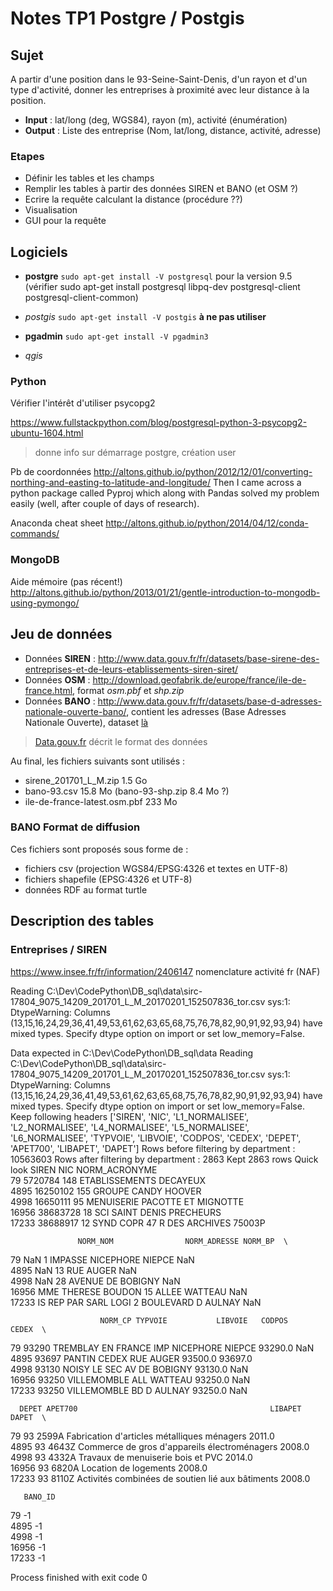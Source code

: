 # Notes TP1 Postgre / Postgis

## Sujet

A partir d'une position dans le 93-Seine-Saint-Denis, d'un rayon et d'un type d'activité, donner les entreprises à proximité avec leur distance à la position.

* **Input** : lat/long (deg, WGS84), rayon (m), activité (énumération)
* **Output** : Liste des entreprise (Nom, lat/long, distance, activité, adresse)

### Etapes

* Définir les tables et les champs
* Remplir les tables à partir des données SIREN et BANO (et OSM ?)
* Ecrire la requête calculant la distance (procédure ??)
* Visualisation
* GUI pour la requête

## Logiciels

* **postgre** `sudo apt-get install -V postgresql` pour la version 9.5
(vérifier sudo apt-get install postgresql libpq-dev postgresql-client postgresql-client-common)

* *postgis* `sudo apt-get install -V postgis` **à ne pas utiliser**
* **pgadmin** `sudo apt-get install -V pgadmin3`
* *qgis*

### Python

Vérifier l'intérêt d'utiliser psycopg2

<https://www.fullstackpython.com/blog/postgresql-python-3-psycopg2-ubuntu-1604.html>
> donne info sur démarrage postgre, création user

Pb de coordonnées 
http://altons.github.io/python/2012/12/01/converting-northing-and-easting-to-latitude-and-longitude/
Then I came across a python package called Pyproj which along with Pandas solved my problem easily (well, after couple of days of research).

Anaconda cheat sheet
<http://altons.github.io/python/2014/04/12/conda-commands/>

### MongoDB

Aide mémoire (pas récent!)
http://altons.github.io/python/2013/01/21/gentle-introduction-to-mongodb-using-pymongo/

## Jeu de données

* Données **SIREN** : <http://www.data.gouv.fr/fr/datasets/base-sirene-des-entreprises-et-de-leurs-etablissements-siren-siret/>
* Données **OSM** : <http://download.geofabrik.de/europe/france/ile-de-france.html>, format *osm.pbf* et *shp.zip*
* Données **BANO** : <http://www.data.gouv.fr/fr/datasets/base-d-adresses-nationale-ouverte-bano/>, contient les adresses (Base Adresses Nationale Ouverte), dataset [là](http://bano.openstreetmap.fr/data/)
> [Data.gouv.fr](http://www.data.gouv.fr/fr/datasets/base-d-adresses-nationale-ouverte-bano/) décrit le format des données

Au final, les fichiers suivants sont utilisés :

* sirene_201701_L_M.zip 1.5 Go
* bano-93.csv 15.8 Mo (bano-93-shp.zip 8.4 Mo ?)
* ile-de-france-latest.osm.pbf 233 Mo

### BANO Format de diffusion

Ces fichiers sont proposés sous forme de :

* fichiers csv (projection WGS84/EPSG:4326 et textes en UTF-8)
* fichiers shapefile (EPSG:4326 et UTF-8)
* données RDF au format turtle

## Description des tables

### Entreprises / SIREN

<https://www.insee.fr/fr/information/2406147> nomenclature activité fr (NAF) 

Reading C:\Dev\CodePython\DB_sql\data\sirc-17804_9075_14209_201701_L_M_20170201_152507836_tor.csv
sys:1: DtypeWarning: Columns (13,15,16,24,29,36,41,49,53,61,62,63,65,68,75,76,78,82,90,91,92,93,94) have mixed types. Specify dtype option on import or set low_memory=False.

Data expected in C:\Dev\CodePython\DB_sql\data
Reading C:\Dev\CodePython\DB_sql\data\sirc-17804_9075_14209_201701_L_M_20170201_152507836_tor.csv
sys:1: DtypeWarning: Columns (13,15,16,24,29,36,41,49,53,61,62,63,65,68,75,76,78,82,90,91,92,93,94) have mixed types. Specify dtype option on import or set low_memory=False.
Keep following headers
['SIREN', 'NIC', 'L1_NORMALISEE', 'L2_NORMALISEE', 'L4_NORMALISEE', 'L5_NORMALISEE', 'L6_NORMALISEE', 'TYPVOIE', 'LIBVOIE', 'CODPOS', 'CEDEX', 'DEPET', 'APET700', 'LIBAPET', 'DAPET']
Rows before filtering by department : 10563603
Rows after filtering by department : 2863
Kept 2863 rows
Quick look
           SIREN  NIC                       NORM_ACRONYME  \
79      5720784  148             ETABLISSEMENTS DECAYEUX   
4895   16250102  155                 GROUPE CANDY HOOVER   
4998   16650111   95      MENUISERIE PACOTTE ET MIGNOTTE   
16956  38683728   18           SCI SAINT DENIS PRECHEURS   
17233  38688917   12  SYND COPR 47 R DES ARCHIVES 75003P   

                   NORM_NOM                NORM_ADRESSE NORM_BP  \
79                      NaN  1 IMPASSE NICEPHORE NIEPCE     NaN   
4895                    NaN                13 RUE AUGER     NaN   
4998                    NaN        28 AVENUE DE BOBIGNY     NaN   
16956    MME THERESE BOUDON            15 ALLEE WATTEAU     NaN   
17233  IS REP PAR SARL LOGI        2 BOULEVARD D AULNAY     NaN   

                        NORM_CP TYPVOIE           LIBVOIE   CODPOS    CEDEX  \
79     93290 TREMBLAY EN FRANCE     IMP  NICEPHORE NIEPCE  93290.0      NaN   
4895         93697 PANTIN CEDEX     RUE             AUGER  93500.0  93697.0   
4998         93130 NOISY LE SEC      AV        DE BOBIGNY  93130.0      NaN   
16956         93250 VILLEMOMBLE     ALL           WATTEAU  93250.0      NaN   
17233         93250 VILLEMOMBLE      BD          D AULNAY  93250.0      NaN   

      DEPET APET700                                           LIBAPET   DAPET  \
79       93   2599A       Fabrication d'articles métalliques ménagers  2011.0   
4895     93   4643Z      Commerce de gros d'appareils électroménagers  2008.0   
4998     93   4332A                 Travaux de menuiserie bois et PVC  2014.0   
16956    93   6820A                             Location de logements  2008.0   
17233    93   8110Z  Activités combinées de soutien lié aux bâtiments  2008.0   

       BANO_ID  
79          -1  
4895        -1  
4998        -1  
16956       -1  
17233       -1  

Process finished with exit code 0





